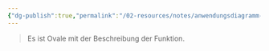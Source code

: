 ```yaml
---
{"dg-publish":true,"permalink":"/02-resources/notes/anwendungsdiagramm-anwendungsfall/","tags":["UML/Anwendungsdiagramm"],"noteIcon":"","updated":"2025-07-12T13:31:41.284+02:00"}
---
```


>Es ist Ovale mit der Beschreibung der Funktion.
<style> .container {font-family: sans-serif; text-align: center;} .button-wrapper button {z-index: 1;height: 40px; width: 100px; margin: 10px;padding: 5px;} .excalidraw .App-menu_top .buttonList { display: flex;} .excalidraw-wrapper { height: 800px; margin: 50px; position: relative;} :root[dir="ltr"] .excalidraw .layer-ui__wrapper .zen-mode-transition.App-menu_bottom--transition-left {transform: none;} </style><script src="https://cdn.jsdelivr.net/npm/react@17/umd/react.production.min.js"></script><script src="https://cdn.jsdelivr.net/npm/react-dom@17/umd/react-dom.production.min.js"></script><script type="text/javascript" src="https://cdn.jsdelivr.net/npm/@excalidraw/excalidraw@0/dist/excalidraw.production.min.js"></script><div id="Anwendungsdiagramm_Anwendungsfall_2025-03-21_1403.39.excalidraw.md1"></div><script>(function(){const InitialData={"type":"excalidraw","version":2,"source":"https://github.com/zsviczian/obsidian-excalidraw-plugin/releases/tag/2.8.3","elements":[{"id":"ig0FvcHcBhloNcr4TfyRI","type":"rectangle","x":-670.9436964100412,"y":-406.9375,"width":918,"height":487,"angle":0,"strokeColor":"#1e1e1e","backgroundColor":"transparent","fillStyle":"solid","strokeWidth":2,"strokeStyle":"solid","roughness":1,"opacity":100,"groupIds":[],"frameId":null,"index":"a0","roundness":{"type":3},"seed":1633048405,"version":68,"versionNonce":1197290619,"isDeleted":false,"boundElements":[],"updated":1742562222517,"link":null,"locked":false},{"id":"PoeZ3DXMXh8VXKntec8U4","type":"ellipse","x":-516,"y":-272.4375,"width":186,"height":71,"angle":0,"strokeColor":"#2f9e44","backgroundColor":"transparent","fillStyle":"solid","strokeWidth":2,"strokeStyle":"solid","roughness":1,"opacity":100,"groupIds":[],"frameId":null,"index":"a9","roundness":{"type":2},"seed":895008757,"version":37,"versionNonce":945373403,"isDeleted":false,"boundElements":[{"type":"text","id":"LhncWPxa"}],"updated":1742562277509,"link":null,"locked":false},{"id":"LhncWPxa","type":"text","x":-467.950887315388,"y":-249.5397907321224,"width":90.37991333007812,"height":25,"angle":0,"strokeColor":"#2f9e44","backgroundColor":"transparent","fillStyle":"solid","strokeWidth":2,"strokeStyle":"solid","roughness":1,"opacity":100,"groupIds":[],"frameId":null,"index":"a9V","roundness":null,"seed":1623809077,"version":20,"versionNonce":92016213,"isDeleted":false,"boundElements":null,"updated":1742562277509,"link":null,"locked":false,"text":"Use-Case","rawText":"Use-Case","fontSize":20,"fontFamily":5,"textAlign":"center","verticalAlign":"middle","containerId":"PoeZ3DXMXh8VXKntec8U4","originalText":"Use-Case","autoResize":true,"lineHeight":1.25},{"id":"6lVuiMVbh9wEdgVSxgevM","type":"ellipse","x":-91,"y":-176.4375,"width":228,"height":83,"angle":0,"strokeColor":"#2f9e44","backgroundColor":"transparent","fillStyle":"solid","strokeWidth":2,"strokeStyle":"solid","roughness":1,"opacity":100,"groupIds":[],"frameId":null,"index":"aA","roundness":{"type":2},"seed":2108855579,"version":57,"versionNonce":718433659,"isDeleted":false,"boundElements":[{"type":"text","id":"3G7eLmlA"}],"updated":1742562277509,"link":null,"locked":false},{"id":"3G7eLmlA","type":"text","x":-22.300129720305485,"y":-147.28243141924173,"width":90.37991333007812,"height":25,"angle":0,"strokeColor":"#2f9e44","backgroundColor":"transparent","fillStyle":"solid","strokeWidth":2,"strokeStyle":"solid","roughness":1,"opacity":100,"groupIds":[],"frameId":null,"index":"aAV","roundness":null,"seed":844045915,"version":17,"versionNonce":1945205685,"isDeleted":false,"boundElements":null,"updated":1742562277509,"link":null,"locked":false,"text":"Use-Case","rawText":"Use-Case","fontSize":20,"fontFamily":5,"textAlign":"center","verticalAlign":"middle","containerId":"6lVuiMVbh9wEdgVSxgevM","originalText":"Use-Case","autoResize":true,"lineHeight":1.25},{"id":"1EjXJOevF7LIxu6e6TD5c","type":"ellipse","x":-794.9436964100412,"y":-282.9375,"width":62,"height":61,"angle":0,"strokeColor":"#4bf00f","backgroundColor":"transparent","fillStyle":"solid","strokeWidth":2,"strokeStyle":"solid","roughness":1,"opacity":100,"groupIds":[],"frameId":null,"index":"a1","roundness":{"type":2},"seed":1335534773,"version":32,"versionNonce":1108159323,"isDeleted":true,"boundElements":[],"updated":1742562233160,"link":null,"locked":false},{"id":"n56qNHr6iV7AeW1H7XDR-","type":"line","x":-765.9436964100412,"y":-220.9375,"width":1,"height":134,"angle":0,"strokeColor":"#4bf00f","backgroundColor":"transparent","fillStyle":"solid","strokeWidth":2,"strokeStyle":"solid","roughness":1,"opacity":100,"groupIds":[],"frameId":null,"index":"a2","roundness":{"type":2},"seed":2125350421,"version":52,"versionNonce":288492501,"isDeleted":true,"boundElements":[],"updated":1742562233160,"link":null,"locked":false,"points":[[0,0],[1,134]],"lastCommittedPoint":null,"startBinding":null,"endBinding":null,"startArrowhead":null,"endArrowhead":null},{"id":"l3maSlxvAcmVdMGzGzERA","type":"line","x":-765.9436964100412,"y":-190.9375,"width":27,"height":22,"angle":0,"strokeColor":"#4bf00f","backgroundColor":"transparent","fillStyle":"solid","strokeWidth":2,"strokeStyle":"solid","roughness":1,"opacity":100,"groupIds":[],"frameId":null,"index":"a3","roundness":{"type":2},"seed":1099348853,"version":27,"versionNonce":1537542139,"isDeleted":true,"boundElements":[],"updated":1742562233160,"link":null,"locked":false,"points":[[0,0],[27,22]],"lastCommittedPoint":null,"startBinding":null,"endBinding":null,"startArrowhead":null,"endArrowhead":null},{"id":"Q91Fy0LALqq3hIcelIqfU","type":"line","x":-762.9436964100412,"y":-186.9375,"width":25,"height":24,"angle":0,"strokeColor":"#4bf00f","backgroundColor":"transparent","fillStyle":"solid","strokeWidth":2,"strokeStyle":"solid","roughness":1,"opacity":100,"groupIds":[],"frameId":null,"index":"a4","roundness":{"type":2},"seed":1885963477,"version":30,"versionNonce":1661716789,"isDeleted":true,"boundElements":[],"updated":1742562233160,"link":null,"locked":false,"points":[[0,0],[-25,24]],"lastCommittedPoint":null,"startBinding":null,"endBinding":null,"startArrowhead":null,"endArrowhead":null},{"id":"JbK5rRsobNi5PZJASEXFF","type":"line","x":-766.9436964100412,"y":-89.9375,"width":34,"height":17,"angle":0,"strokeColor":"#4bf00f","backgroundColor":"transparent","fillStyle":"solid","strokeWidth":2,"strokeStyle":"solid","roughness":1,"opacity":100,"groupIds":[],"frameId":null,"index":"a5","roundness":{"type":2},"seed":1055662645,"version":30,"versionNonce":2069385371,"isDeleted":true,"boundElements":[],"updated":1742562233160,"link":null,"locked":false,"points":[[0,0],[34,17]],"lastCommittedPoint":null,"startBinding":null,"endBinding":null,"startArrowhead":null,"endArrowhead":null},{"id":"-W9qRmCQ5_lykiXcGuZcu","type":"line","x":-767.9436964100412,"y":-91.9375,"width":28,"height":34,"angle":0,"strokeColor":"#4bf00f","backgroundColor":"transparent","fillStyle":"solid","strokeWidth":2,"strokeStyle":"solid","roughness":1,"opacity":100,"groupIds":[],"frameId":null,"index":"a6","roundness":{"type":2},"seed":1374950293,"version":33,"versionNonce":1099356821,"isDeleted":true,"boundElements":[],"updated":1742562233160,"link":null,"locked":false,"points":[[0,0],[-28,34]],"lastCommittedPoint":null,"startBinding":null,"endBinding":null,"startArrowhead":null,"endArrowhead":null},{"id":"PSlQ-QQF6e_F1ne9aRVqp","type":"rectangle","x":288.0563035899587,"y":-341.9375,"width":139,"height":50,"angle":0,"strokeColor":"#2f9e44","backgroundColor":"transparent","fillStyle":"solid","strokeWidth":2,"strokeStyle":"solid","roughness":1,"opacity":100,"groupIds":[],"frameId":null,"index":"a7","roundness":{"type":3},"seed":364304629,"version":66,"versionNonce":11556699,"isDeleted":true,"boundElements":[{"type":"text","id":"4gjZPJy0"}],"updated":1742562230685,"link":null,"locked":false},{"id":"4gjZPJy0","type":"text","x":336.3163133555837,"y":-329.4375,"width":42.47998046875,"height":25,"angle":0,"strokeColor":"#2f9e44","backgroundColor":"transparent","fillStyle":"solid","strokeWidth":2,"strokeStyle":"solid","roughness":1,"opacity":100,"groupIds":[],"frameId":null,"index":"a8","roundness":null,"seed":1404695125,"version":10,"versionNonce":1655152597,"isDeleted":true,"boundElements":[],"updated":1742562230685,"link":null,"locked":false,"text":"APP","rawText":"APP","fontSize":20,"fontFamily":5,"textAlign":"center","verticalAlign":"middle","containerId":"PSlQ-QQF6e_F1ne9aRVqp","originalText":"APP","autoResize":true,"lineHeight":1.25},{"id":"WTi76DPA","type":"text","x":49,"y":-158.4375,"width":8,"height":25,"angle":0,"strokeColor":"#1e1e1e","backgroundColor":"transparent","fillStyle":"solid","strokeWidth":2,"strokeStyle":"solid","roughness":1,"opacity":100,"groupIds":[],"frameId":null,"index":"aB","roundness":null,"seed":204184405,"version":3,"versionNonce":537037333,"isDeleted":true,"boundElements":null,"updated":1742562255345,"link":null,"locked":false,"text":"","rawText":"","fontSize":20,"fontFamily":5,"textAlign":"left","verticalAlign":"top","containerId":null,"originalText":"","autoResize":true,"lineHeight":1.25}],"appState":{"theme":"dark","viewBackgroundColor":"#ffffff","currentItemStrokeColor":"#2f9e44","currentItemBackgroundColor":"transparent","currentItemFillStyle":"solid","currentItemStrokeWidth":2,"currentItemStrokeStyle":"solid","currentItemRoughness":1,"currentItemOpacity":100,"currentItemFontFamily":5,"currentItemFontSize":20,"currentItemTextAlign":"left","currentItemStartArrowhead":null,"currentItemEndArrowhead":"arrow","currentItemArrowType":"round","scrollX":1284.5,"scrollY":656.5625,"zoom":{"value":1},"currentItemRoundness":"round","gridSize":20,"gridStep":5,"gridModeEnabled":false,"gridColor":{"Bold":"rgba(217, 217, 217, 0.5)","Regular":"rgba(230, 230, 230, 0.5)"},"currentStrokeOptions":null,"frameRendering":{"enabled":true,"clip":true,"name":true,"outline":true},"objectsSnapModeEnabled":false,"activeTool":{"type":"selection","customType":null,"locked":false,"lastActiveTool":null}},"files":{}};InitialData.scrollToContent=true;App=()=>{const e=React.useRef(null),t=React.useRef(null),[n,i]=React.useState({width:void 0,height:void 0});return React.useEffect(()=>{i({width:t.current.getBoundingClientRect().width,height:t.current.getBoundingClientRect().height});const e=()=>{i({width:t.current.getBoundingClientRect().width,height:t.current.getBoundingClientRect().height})};return window.addEventListener("resize",e),()=>window.removeEventListener("resize",e)},[t]),React.createElement(React.Fragment,null,React.createElement("div",{className:"excalidraw-wrapper",ref:t},React.createElement(ExcalidrawLib.Excalidraw,{ref:e,width:n.width,height:n.height,initialData:InitialData,viewModeEnabled:!0,zenModeEnabled:!0,gridModeEnabled:!1})))},excalidrawWrapper=document.getElementById("Anwendungsdiagramm_Anwendungsfall_2025-03-21_1403.39.excalidraw.md1");ReactDOM.render(React.createElement(App),excalidrawWrapper);})();</script>